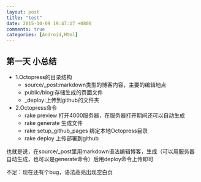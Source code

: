 ```yaml
---
layout: post
title: "test"
date: 2015-10-09 19:47:17 +0800
comments: true
categories: [Android,Html]
---
```


## 第一天 小总结
- 1.Octopress的目录结构
	- source/_post:markdown类型的博客内容，主要的编辑地点
	- public/blog:存储生成的页面文件
	- _deploy:上传到github的文件夹
- 2.Octopress命令
	- rake preview 打开4000服务器，在服务器打开期间还可以自动生成
	- rake generate 生成文件
	- rake setup_github_pages 绑定本地Octopress目录
	- rake deploy 上传部署到github

也就是说，在source/_post里用markdown语法编辑博客，生成（可以用服务器自动生成，也可以是generate命令）后用deploy命令上传即可

不足：现在还有个bug，语法高亮出现空白页